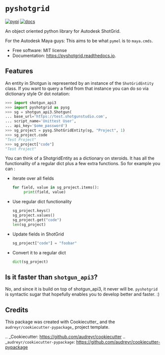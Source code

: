 # `pyshotgrid`
[![pypi](https://img.shields.io/pypi/v/pyshotgrid.svg)](https://pypi.python.org/pypi/pyshotgrid)
[![docs](https://readthedocs.org/projects/pyshotgrid/badge/?version=latest)](https://pyshotgrid.readthedocs.io/en/latest/?version=latest)

An object oriented python library for Autodesk ShotGrid.

For the Autodesk Maya guys: This aims to be what `pymel` is to `maya.cmds`.

* Free software: MIT license
* Documentation: https://pyshotgrid.readthedocs.io.

## Features

An entity in Shotgun is represented by an instance of the `ShotGridEntity` class.
If you want to query a field from that instance you can do so via dictionary style
Or dot notation:

```python
>>> import shotgun_api3
>>> import pyshotgrid as pysg
>>> sg = shotgun_api3.Shotgun(
... base_url='https://test.shotgunstudio.com',
... script_name='Unittest User',
... api_key='$ome_password')
>>> sg_project = pysg.ShotGridEntity(sg, "Project", 1)
>>> sg_project.code
"Test Project"
>>> sg_project["code"]
"Test Project"
```

You can think of a ShotgridEntity as a dictionary on steroids.
It has all the functionality of a regular dict plus a few extra functions.
So for example you can :
* iterate over all fields
  ```python
  for field, value in sg_project.items():
       print(field, value)
  ```
* Use regular dict functionality
  ```python
  sg_project.keys()
  sg_project.values()
  sg_project.get("code")
  len(sg_project)
  ```
* Update fields in ShotGrid
  ```python
  sg_project["code"] = "foobar"
  ```
* Convert it to a regular dict
  ```python
  dict(sg_project)
  ```

## Is it faster than `shotgun_api3`?
No, and since it is build on top of shotgun_api3, it never will be.
`pyshotgrid` is syntactic sugar that hopefully enables you to develop better and faster. :)

## Credits

This package was created with Cookiecutter_ and the `audreyr/cookiecutter-pypackage`_ project template.

.. _Cookiecutter: https://github.com/audreyr/cookiecutter
.. _`audreyr/cookiecutter-pypackage`: https://github.com/audreyr/cookiecutter-pypackage
